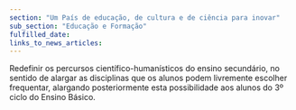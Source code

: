 ```yaml
---
section: "Um País de educação, de cultura e de ciência para inovar"
sub_section: "Educação e Formação"
fulfilled_date:
links_to_news_articles:
---
```


Redefinir os percursos científico-humanísticos do ensino secundário, no sentido de alargar as disciplinas que os alunos podem livremente escolher frequentar, alargando posteriormente esta possibilidade aos alunos do 3º ciclo do Ensino Básico.